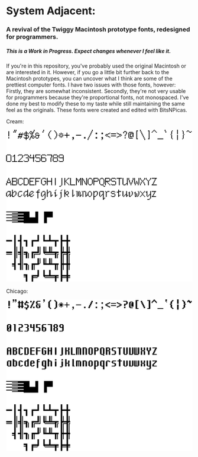 # System Adjacent:
### A revival of the Twiggy Macintosh prototype fonts, redesigned for programmers.
##### This is a Work in Progress. Expect changes whenever I feel like it.

If you're in this repository, you've probably used the original Macintosh or are interested in it. However, if you go a little bit further back to the Macintosh prototypes, you can uncover what I think are some of the prettiest computer fonts. I have two issues with those fonts, however: Firstly, they are somewhat inconsistent. Secondly, they're not very usable for programmers because they're proportional fonts, not monospaced. I've done my best to modify these to my taste while still maintaining the same feel as the originals. These fonts were created and edited with BitsNPicas.

Cream:

![Image of Cream Adjacent](Cream.png)

Chicago:

![Image of Chicago Adjacent](Chicago.png)
